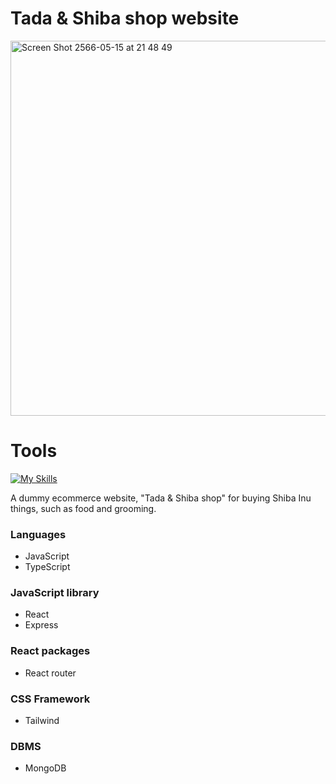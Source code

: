 # Tada & Shiba shop website

<img width="600" alt="Screen Shot 2566-05-15 at 21 48 49" src="https://github.com/Megabite1997/Shiba-shop-website/assets/51529613/7f6a9651-7509-4d40-933b-7d9100744d24">

# Tools

[![My Skills](https://skillicons.dev/icons?i=js,ts,react,tailwind,nodejs,express&perline=10)](https://skillicons.dev)

A dummy ecommerce website, "Tada & Shiba shop" for buying Shiba Inu things, such as food and grooming.

### Languages

- JavaScript
- TypeScript

### JavaScript library

- React
- Express

### React packages

- React router

### CSS Framework

- Tailwind

### DBMS

- MongoDB
